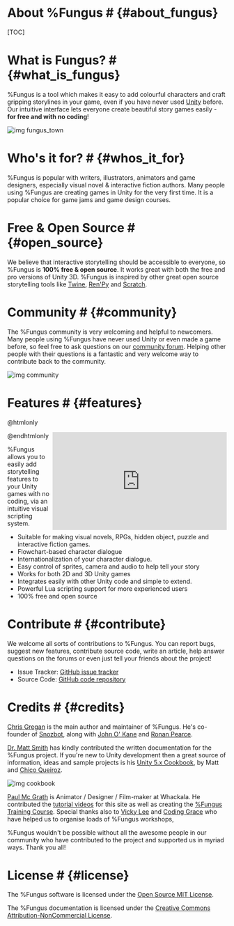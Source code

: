 # About %Fungus # {#about_fungus}
[TOC]

# What is Fungus? # {#what_is_fungus}

%Fungus is a tool which makes it easy to add colourful characters and craft gripping storylines in your game, even if you have never used <a href="http://unity3d.com" target="_blank">Unity</a> before. Our intuitive interface lets everyone create beautiful story games easily - <b>for free and with no coding</b>!

![img fungus_town]

# Who's it for? # {#whos_it_for}
%Fungus is popular with writers, illustrators, animators and game designers, especially visual novel & interactive fiction authors. Many people using %Fungus are creating games in Unity for the very first time. It is a popular choice for game jams and game design courses.

# Free & Open Source # {#open_source}

We believe that interactive storytelling should be accessible to everyone, so %Fungus is <b>100% free & open source</b>. It works great with both the free and pro versions of Unity 3D. %Fungus is inspired by other great open source storytelling tools like [Twine], [Ren'Py] and [Scratch].

# Community # {#community}

The %Fungus community is very welcoming and helpful to newcomers. Many people using %Fungus have never used Unity or even made a game before, so feel free to ask questions on our [community forum]. Helping other people with their questions is a fantastic and very welcome way to contribute back to the community.

![img community]

# Features # {#features}

@htmlonly
<div align="center" style="float:right;">
<iframe width="400" height="225" src="https://youtube.com/embed/kP767dFQaCU?t=5m20s" frameborder="0" allowfullscreen></iframe>
</div>
@endhtmlonly

%Fungus allows you to easily add storytelling features to your Unity games with no coding, via an intuitive visual scripting system.

- Suitable for making visual novels, RPGs, hidden object, puzzle and interactive fiction games.
- Flowchart-based character dialogue
- Internationalization of your character dialogue.
- Easy control of sprites, camera and audio to help tell your story
- Works for both 2D and 3D Unity games
- Integrates easily with other Unity code and simple to extend.
- Powerful Lua scripting support for more experienced users
- 100% free and open source

# Contribute # {#contribute}

We welcome all sorts of contributions to %Fungus. You can report bugs, suggest new features, contribute source code, write an article, help answer questions on the forums or even just tell your friends about the project!

- Issue Tracker: [GitHub issue tracker]
- Source Code: [GitHub code repository]

# Credits # {#credits}

[Chris Gregan] is the main author and maintainer of %Fungus. He's co-founder of [Snozbot], along with [John O' Kane] and [Ronan Pearce].

[Dr. Matt Smith] has kindly contributed the written documentation for the %Fungus project. If you're new to Unity development then a great source of information, ideas and sample projects is his [Unity 5.x Cookbook], by Matt and [Chico Queiroz].

![img cookbook]

[Paul Mc Grath] is Animator / Designer / Film-maker at Whackala. He contributed the [tutorial videos] for this site as well as creating the [%Fungus Training Course]. Special thanks also to [Vicky Lee] and [Coding Grace] who have helped us to organise loads of %Fungus workshops,

%Fungus wouldn't be possible without all the awesome people in our community who have contributed to the project and supported us in myriad ways. Thank you all!

# License # {#license}

The %Fungus software is licensed under the [Open Source MIT License].

The %Fungus documentation is licensed under the [Creative Commons Attribution-NonCommercial License].

[Snozbot]: http://snozbot.com
[Chris Gregan]: http://twitter.com/gofungus
[John O' Kane]: https://twitter.com/johnokane
[Ronan Pearce]: https://twitter.com/ronanpearce
[Vicky Lee]: https://twitter.com/whykay
[Paul Mc Grath]: http://whackala.com
[Coding Grace]: https://www.codinggrace.com
[tutorial videos]: tutorial_videos/index.md
[%Fungus Training Course]: training_course/index.md
[FungusGames.com]: http://www.fungusgames.com
[community forum]: http://fungusgames.com/forum
[Twine]: http://twinery.org
[Ren'Py]: https://www.renpy.org
[Scratch]: https://scratch.mit.edu
[GitHub issue tracker]: https://github.com/snozbot/fungus/issues
[GitHub code repository]: https://github.com/snozbot/fungus
[Dr. Matt Smith]: https://github.com/dr-matt-smith/
[Creative Commons Attribution-NonCommercial License]: https://creativecommons.org/licenses/by-nc/3.0/
[Open Source MIT License]: https://github.com/snozbot/fungus/blob/master/LICENSE
[Unity 5.x Cookbook]: https://www.packtpub.com/game-development/unity-5x-cookbook
[Chico Queiroz]: https://www.linkedin.com/in/chicoqueiroz

[img community]: ./about/community.jpeg
[img fungus_town]: ./about/fungus_town.png
[img cookbook]: ./about/B03899_MockupCover_Cookbook.jpg


